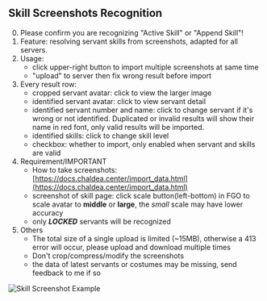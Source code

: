 ## Skill Screenshots Recognition

0. Please confirm you are recognizing "Active Skill" or "Append Skill"!
1. Feature: resolving servant skills from screenshots, adapted for all servers.
2. Usage:
    - click upper-right button to import multiple screenshots at same time
    - "upload" to server then fix wrong result before import
3. Every result row:
    - cropped servant avatar: click to view the larger image
    - identified servant avatar: click to view servant detail
    - identified servant number and name: click to change servant if it's wrong or not identified. Duplicated or invalid results will show their name in red font, only valid results will be imported.
    - identified skills: click to change skill level
    - checkbox: whether to import, only enabled when servant and skills are valid
4. Requirement/IMPORTANT
    - How to take screenshots: [https://docs.chaldea.center/import_data.html](https://docs.chaldea.center/import_data.html)
    - screenshot of skill page: click scale button(left-bottom) in FGO to scale avatar to **middle** or **large**, the *small* scale may have lower accuracy
    - only ***LOCKED*** servants will be recognized
5. Others
    - The total size of a single upload is limited (~15MB), otherwise a 413 error will occur, please upload and download multiple times
    - Don't crop/compress/modify the screenshots
    - the data of latest servants or costumes may be missing, send feedback to me if so

 ![Skill Screenshot Example](https://docs.chaldea.center/images/skill_recognition_example.webp)

